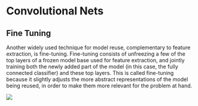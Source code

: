 # Convolutional Nets

## Fine Tuning

Another widely used technique for model reuse, complementary to feature extraction, is fine-tuning. Fine-tuning consists of unfreezing a few of the top layers of a frozen model base used for feature extraction, and jointly training both the newly added part of the model (in this case, the fully connected classifier) and these top layers. This is called fine-tuning because it slightly adjusts the more abstract representations of the model being reused, in order to make them more relevant for the problem at hand.

![](</Screenshot 2019-08-08 at 10.19.09.png>)
